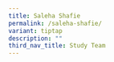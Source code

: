 ```yaml
---
title: Saleha Shafie
permalink: /saleha-shafie/
variant: tiptap
description: ""
third_nav_title: Study Team
---
```

